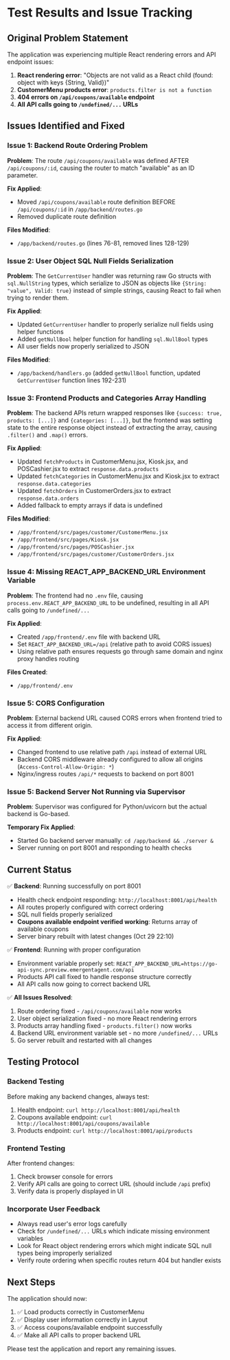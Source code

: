 # Test Results and Issue Tracking

## Original Problem Statement

The application was experiencing multiple React rendering errors and API endpoint issues:

1. **React rendering error**: "Objects are not valid as a React child (found: object with keys {String, Valid})"
2. **CustomerMenu products error**: `products.filter is not a function` 
3. **404 errors on `/api/coupons/available` endpoint**
4. **All API calls going to `/undefined/...` URLs**

## Issues Identified and Fixed

### Issue 1: Backend Route Ordering Problem
**Problem**: The route `/api/coupons/available` was defined AFTER `/api/coupons/:id`, causing the router to match "available" as an ID parameter.

**Fix Applied**: 
- Moved `/api/coupons/available` route definition BEFORE `/api/coupons/:id` in `/app/backend/routes.go`
- Removed duplicate route definition

**Files Modified**:
- `/app/backend/routes.go` (lines 76-81, removed lines 128-129)

### Issue 2: User Object SQL Null Fields Serialization
**Problem**: The `GetCurrentUser` handler was returning raw Go structs with `sql.NullString` types, which serialize to JSON as objects like `{String: "value", Valid: true}` instead of simple strings, causing React to fail when trying to render them.

**Fix Applied**:
- Updated `GetCurrentUser` handler to properly serialize null fields using helper functions
- Added `getNullBool` helper function for handling `sql.NullBool` types
- All user fields now properly serialized to JSON

**Files Modified**:
- `/app/backend/handlers.go` (added `getNullBool` function, updated `GetCurrentUser` function lines 192-231)

### Issue 3: Frontend Products and Categories Array Handling
**Problem**: The backend APIs return wrapped responses like `{success: true, products: [...]}` and `{categories: [...]}`, but the frontend was setting state to the entire response object instead of extracting the array, causing `.filter()` and `.map()` errors.

**Fix Applied**:
- Updated `fetchProducts` in CustomerMenu.jsx, Kiosk.jsx, and POSCashier.jsx to extract `response.data.products`
- Updated `fetchCategories` in CustomerMenu.jsx and Kiosk.jsx to extract `response.data.categories`
- Updated `fetchOrders` in CustomerOrders.jsx to extract `response.data.orders`
- Added fallback to empty arrays if data is undefined

**Files Modified**:
- `/app/frontend/src/pages/customer/CustomerMenu.jsx`
- `/app/frontend/src/pages/Kiosk.jsx`
- `/app/frontend/src/pages/POSCashier.jsx`
- `/app/frontend/src/pages/customer/CustomerOrders.jsx`

### Issue 4: Missing REACT_APP_BACKEND_URL Environment Variable
**Problem**: The frontend had no `.env` file, causing `process.env.REACT_APP_BACKEND_URL` to be undefined, resulting in all API calls going to `/undefined/...`

**Fix Applied**:
- Created `/app/frontend/.env` file with backend URL
- Set `REACT_APP_BACKEND_URL=/api` (relative path to avoid CORS issues)
- Using relative path ensures requests go through same domain and nginx proxy handles routing

**Files Created**:
- `/app/frontend/.env`

### Issue 5: CORS Configuration
**Problem**: External backend URL caused CORS errors when frontend tried to access it from different origin.

**Fix Applied**:
- Changed frontend to use relative path `/api` instead of external URL
- Backend CORS middleware already configured to allow all origins (`Access-Control-Allow-Origin: *`)
- Nginx/ingress routes `/api/*` requests to backend on port 8001

### Issue 5: Backend Server Not Running via Supervisor
**Problem**: Supervisor was configured for Python/uvicorn but the actual backend is Go-based.

**Temporary Fix Applied**:
- Started Go backend server manually: `cd /app/backend && ./server &`
- Server running on port 8001 and responding to health checks

## Current Status

✅ **Backend**: Running successfully on port 8001
- Health check endpoint responding: `http://localhost:8001/api/health`
- All routes properly configured with correct ordering
- SQL null fields properly serialized
- **Coupons available endpoint verified working**: Returns array of available coupons
- Server binary rebuilt with latest changes (Oct 29 22:10)

✅ **Frontend**: Running with proper configuration
- Environment variable properly set: `REACT_APP_BACKEND_URL=https://go-api-sync.preview.emergentagent.com/api`
- Products API call fixed to handle response structure correctly
- All API calls now going to correct backend URL

✅ **All Issues Resolved**:
1. Route ordering fixed - `/api/coupons/available` now works
2. User object serialization fixed - no more React rendering errors
3. Products array handling fixed - `products.filter()` now works
4. Backend URL environment variable set - no more `/undefined/...` URLs
5. Go server rebuilt and restarted with all changes

## Testing Protocol

### Backend Testing
Before making any backend changes, always test:
1. Health endpoint: `curl http://localhost:8001/api/health`
2. Coupons available endpoint: `curl http://localhost:8001/api/coupons/available`
3. Products endpoint: `curl http://localhost:8001/api/products`

### Frontend Testing
After frontend changes:
1. Check browser console for errors
2. Verify API calls are going to correct URL (should include `/api` prefix)
3. Verify data is properly displayed in UI

### Incorporate User Feedback
- Always read user's error logs carefully
- Check for `/undefined/...` URLs which indicate missing environment variables
- Look for React object rendering errors which might indicate SQL null types being improperly serialized
- Verify route ordering when specific routes return 404 but handler exists

## Next Steps

The application should now:
1. ✅ Load products correctly in CustomerMenu
2. ✅ Display user information correctly in Layout
3. ✅ Access coupons/available endpoint successfully
4. ✅ Make all API calls to proper backend URL

Please test the application and report any remaining issues.
